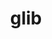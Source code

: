 ---
title: "glib"
layout: cache
categories: [package, v0.18.1]
meta: {"versions": ["2.72.1"], "compilers": ["gcc@=7.5.0"], "oss": ["ubuntu18.04"], "platforms": ["linux"], "targets": ["x86_64"], "stacks": ["data-vis-sdk", "e4s", "radiuss", "root", "tutorial"], "num_specs": 3, "num_specs_by_stack": {"data-vis-sdk": 1, "root": 3, "radiuss": 1, "tutorial": 1, "e4s": 1}}
spec_details: [{"hash": "vuxucymfdld6p7mqyjsh4tjyynos3phg", "compiler": "gcc@=7.5.0", "versions": ["2.72.1"], "os": "ubuntu18.04", "platform": "linux", "target": "x86_64", "variants": ["~libmount", "patches=b3fd450", "tracing=none"], "stacks": ["data-vis-sdk", "root"], "size": "-", "tarball": "https://binaries.spack.io/v0.18.1/build_cache/linux-ubuntu18.04-x86_64/gcc-7.5.0/glib-2.72.1/linux-ubuntu18.04-x86_64-gcc-7.5.0-glib-2.72.1-vuxucymfdld6p7mqyjsh4tjyynos3phg.spack"}, {"hash": "6iauyw4esxd3bpbuewkfo4zmjz264pkv", "compiler": "gcc@=7.5.0", "versions": ["2.72.1"], "os": "ubuntu18.04", "platform": "linux", "target": "x86_64", "variants": ["~libmount", "patches=b3fd450", "tracing=none"], "stacks": ["root", "radiuss", "tutorial"], "size": "-", "tarball": "https://binaries.spack.io/v0.18.1/build_cache/linux-ubuntu18.04-x86_64/gcc-7.5.0/glib-2.72.1/linux-ubuntu18.04-x86_64-gcc-7.5.0-glib-2.72.1-6iauyw4esxd3bpbuewkfo4zmjz264pkv.spack"}, {"hash": "3nuztuzaydhjexh2k6acjw44z7sead6n", "compiler": "gcc@=7.5.0", "versions": ["2.72.1"], "os": "ubuntu18.04", "platform": "linux", "target": "x86_64", "variants": ["~libmount", "patches=b3fd450", "tracing=none"], "stacks": ["root", "e4s"], "size": "-", "tarball": "https://binaries.spack.io/v0.18.1/build_cache/linux-ubuntu18.04-x86_64/gcc-7.5.0/glib-2.72.1/linux-ubuntu18.04-x86_64-gcc-7.5.0-glib-2.72.1-3nuztuzaydhjexh2k6acjw44z7sead6n.spack"}]
---
